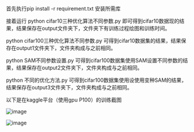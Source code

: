 首先执行pip install -r requirement.txt 安装所需库

接着运行 python cifar10三种优化算法不同参数.py 即可得到cifar10数据现的结果，结果保存在output文件夹下，文件夹下有训练过程绘图和训练时间。



python cifar100三种优化算法不同参数.py 可得到cifar10数据集的结果，结果保存在output1文件夹下，文件夹构成与之前相同。


python SAM不同参数设置.py 可得到cifar100数据集使用SAM设置不同参数的结果，结果保存在output2文件夹下，文件夹构成与之前相同。



python 不同的优化方法.py 可得到cifar100数据集使用设使用变种SAM的结果，结果保存在output3文件夹下，文件夹构成与之前相同。


以下是在kaggle平台（使用gpu P100）的训练截图




![image](https://github.com/user-attachments/assets/4cdb0120-ad84-4c65-be50-ece61371854f)

![image](https://github.com/user-attachments/assets/c4e1fad5-81d9-466c-8094-df5dc5818f3f)

